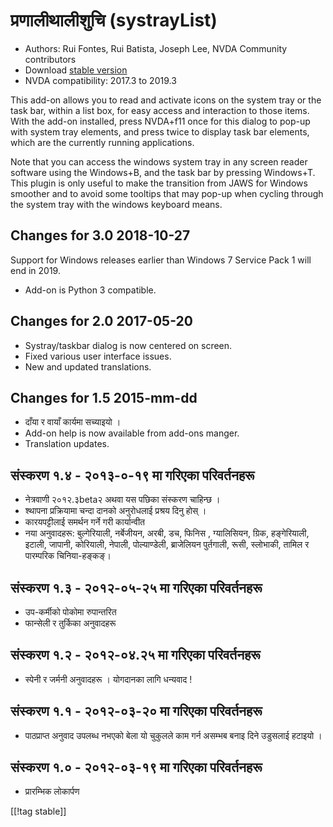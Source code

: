 # प्रणालीथालीशुचि (systrayList)  #

*   Authors: Rui Fontes, Rui Batista, Joseph Lee, NVDA Community
    contributors
*   Download [stable version][1]
*   NVDA compatibility: 2017.3 to 2019.3

This add-on allows you to read and activate icons on the system tray or the
task bar, within a list box, for easy access and interaction to those
items. With the add-on installed, press NVDA+f11 once for this dialog to
pop-up with system tray elements, and press twice to display task bar
elements, which are the currently running applications.

Note that you can access the windows system tray in any screen reader
software using the Windows+B, and the task bar by pressing Windows+T. This
plugin is only useful to make the transition from JAWS for Windows smoother
and to avoid some tooltips that may pop-up when cycling through the system
tray with the windows keyboard means.

## Changes for 3.0 2018-10-27 ##

Support for Windows releases earlier than Windows 7 Service Pack 1 will end
in 2019.

* Add-on is Python 3 compatible.

## Changes for 2.0 2017-05-20 ##

* Systray/taskbar dialog is now centered on screen.
* Fixed various user interface issues.
* New and updated translations.

## Changes for 1.5 2015-mm-dd ##

* दाँया र वायाँ कार्यमा सच्याइयो ।
* Add-on help is now available from add-ons manger.
* Translation updates.

## संस्करण १.४ - २०१३-०-१९ मा गरिएका परिवर्तनहरू  ##

* नेत्रवाणी २०१२.३beta२ अथवा यस पछिका संस्करण चाहिन्छ ।
* श्थापना प्रक्रियामा चन्दा दानको अनुरोधलाई प्रश्रय दिनु होस् ।
* कारयपट्टीलाई समर्थन गर्ने गरी कार्यान्वीत 
* नया अनुवादहरू: बुल्गेरियाली, नर्बेजीयन, अरबी, डच, फिनिस , ग्यालिसियन,
  ग्रिक, हङ्गेरियाली, इटाली, जापानी, कोरियाली, नेपाली, पोल्याण्डेली,
  ब्राजेलियन पुर्तगाली, रूसी, स्लोभाकी, तामिल र पारम्परिक चिनिया-हङ्कङ्।

## संस्करण १.३ - २०१२-०५-२५ मा गरिएका परिवर्तनहरू  ##

* उप-कर्मीको पोकोमा रुपान्तरित 
* फान्सेली र तुर्किका अनुवादहरू

## संस्करण १.२ - २०१२-०४.२५ मा गरिएका परिवर्तनहरू  ##

* स्पेनी र जर्मनी अनुवादहरू । योगदानका लागि धन्यवाद !

## संस्करण १.१ - २०१२-०३-२० मा गरिएका परिवर्तनहरू  ##

* पाठप्राप्त  अनुवाद उपलब्ध नभएको बेला यो चुकुलले काम गर्न असम्भब बनाइ दिने
  उडुसलाई हटाइयो ।

## संस्करण १.० - २०१२-०३-१९ मा गरिएका परिवर्तनहरू  ##

* प्रारम्भिक लोकार्पण

[[!tag stable]]

[1]: https://addons.nvda-project.org/files/get.php?file=st
